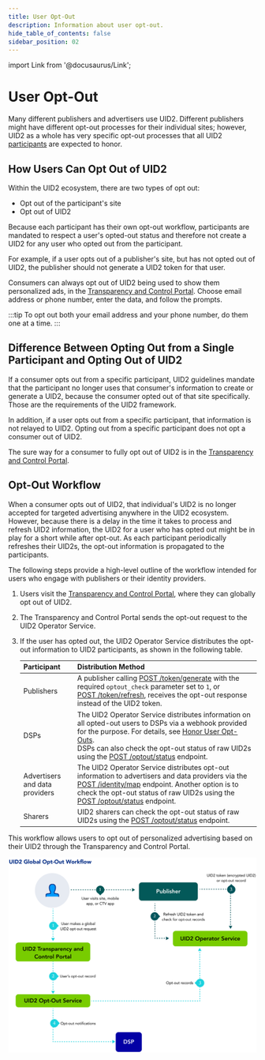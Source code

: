 ```yaml
---
title: User Opt-Out
description: Information about user opt-out.
hide_table_of_contents: false
sidebar_position: 02
---
```


import Link from '@docusaurus/Link';

# User Opt-Out

Many different publishers and advertisers use UID2. Different publishers might have different opt-out processes for their individual sites; however, UID2 as a whole has very specific opt-out processes that all UID2 [participants](../ref-info/glossary-uid.md#gl-participant) are expected to honor.

## How Users Can Opt Out of UID2

Within the UID2 ecosystem, there are two types of opt out:
- Opt out of the participant's site
- Opt out of UID2

Because each participant has their own opt-out workflow, participants are mandated to respect a user's opted-out status and therefore not create a UID2 for any user who opted out from the participant.

For example, if a user opts out of a publisher's site, but has not opted out of UID2, the publisher should not generate a UID2 token for that user.  

Consumers can always opt out of UID2 being used to show them personalized ads, in the [Transparency and Control Portal](https://www.transparentadvertising.com/). Choose email address or phone number, enter the data, and follow the prompts.

:::tip
To opt out both your email address and your phone number, do them one at a time.
:::

## Difference Between Opting Out from a Single Participant and Opting Out of UID2

If a consumer opts out from a specific participant, UID2 guidelines mandate that the participant no longer uses that consumer's information to create or generate a UID2, because the consumer opted out of that site specifically. Those are the requirements of the UID2 framework.

In addition, if a user opts out from a specific participant, that information is not relayed to UID2. Opting out from a specific participant does not opt a consumer out of UID2.

The sure way for a consumer to fully opt out of UID2 is in the [Transparency and Control Portal](https://www.transparentadvertising.com/).

## Opt-Out Workflow

When a consumer opts out of UID2, that individual's UID2 is no longer accepted for targeted advertising anywhere in the UID2 ecosystem. However, because there is a delay in the time it takes to process and refresh UID2 information, the UID2 for a user who has opted out might be in play for a short while after opt-out. As each participant periodically refreshes their UID2s, the opt-out information is propagated to the participants.

The following steps provide a high-level outline of the workflow intended for users who engage with publishers or their identity providers. 

1. Users visit the [Transparency and Control Portal](https://www.transparentadvertising.com/), where they can globally opt out of UID2.
2. The Transparency and Control Portal sends the opt-out request to the UID2 <Link href="../ref-info/glossary-uid#gl-operator-service">Operator Service</Link>.
3. If the user has opted out, the UID2 Operator Service distributes the opt-out information to UID2 participants, as shown in the following table.

   | Participant | Distribution Method |
   | :--- | :--- | 
   | Publishers | A publisher calling  [POST&nbsp;/token/generate](../endpoints/post-token-generate.md) with the required `optout_check` parameter set to `1`, or [POST&nbsp;/token/refresh](../endpoints/post-token-refresh.md), receives the opt-out response instead of the UID2 token. |
   | DSPs | The UID2 Operator Service distributes information on all opted-out users to DSPs via a webhook provided for the purpose. For details, see [Honor User Opt-Outs](../guides/dsp-guide#honor-user-opt-outs).<br/>DSPs can also check the opt-out status of raw UID2s using the [POST&nbsp;/optout/status](../endpoints/post-optout-status.md) endpoint. |
   | Advertisers and data providers | The UID2 Operator Service distributes opt-out information to advertisers and data providers via the [POST&nbsp;/identity/map](../endpoints/post-identity-map.md) endpoint. Another option is to check the opt-out status of raw UID2s using the [POST&nbsp;/optout/status](../endpoints/post-optout-status.md) endpoint. |
   | Sharers | UID2 sharers can check the opt-out status of raw UID2s using the [POST&nbsp;/optout/status](../endpoints/post-optout-status.md) endpoint. |

This workflow allows users to opt out of personalized advertising based on their UID2 through the Transparency and Control Portal.

![User Trust Workflow](images/UID2GlobalOptoutWorkflow.svg)
